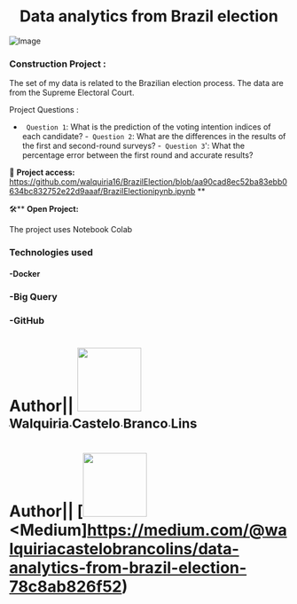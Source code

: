 
<h1 align="center"> Data analytics from Brazil election </h1>

![Image](https://pandas.pydata.org/static/img/pandas_secondary_white.svg)

**<h3 align="Leftr"> Construction Project :</h3>**


The set of my data is related to the Brazilian election process. The data are from the Supreme Electoral Court.

 Project Questions :
 - ` Question 1`: What is the prediction of the voting intention indices of each candidate? 
 -` Question 2`: What are the differences in the results of the first and second-round surveys? 
 -` Question 3`': What the percentage error between the first round and accurate results?


 📁 **Project access:** 
 https://github.com/walquiria16/BrazilElection/blob/aa90cad8ec52ba83ebb0634bc832752e22d9aaaf/BrazilElectionipynb.ipynb
 **

🛠️** **Open Project:**

 The project uses Notebook Colab

 
**<h3 align="left"> **Technologies used** </h3>**
<h4 align="left"> -Docker</h4>
<h3 align="left"> -Big Query</h3>
<h3 align="left"> -GitHub </h3>


# Author|| [<img src="https://avatars.githubusercontent.com/u/60444962?v=4" width=115><br><sub>Walquiria Castelo Branco Lins</sub>](https://github.com/walquiria16)

# Author|| [<img src="https://avatars.githubusercontent.com/u/60444962?v=4" width=115><br><Medium</sub>]https://medium.com/@walquiriacastelobrancolins/data-analytics-from-brazil-election-78c8ab826f52)


